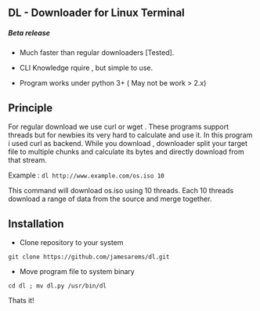 ## DL  - Downloader for Linux Terminal

##### Beta release

* Much faster than regular downloaders [Tested].

* CLI Knowledge rquire , but simple to use.

* Program works under python 3+ ( May not be work > 2.x)


Principle
---------

For regular download we use curl or wget . These programs support threads but for newbies its very hard to calculate and use it. In this program i used curl as backend.
While you download , downloader split your target file to multiple chunks and calculate its bytes and directly download from that stream. 

Example :   `dl http://www.example.com/os.iso 10`

This command will download os.iso using 10 threads. Each 10 threads download a range of data from the source and merge together. 

Installation
------------

* Clone repository to your system

`git clone https://github.com/jamesarems/dl.git`

* Move program file to system binary

`cd dl ; mv dl.py /usr/bin/dl`


Thats it!



